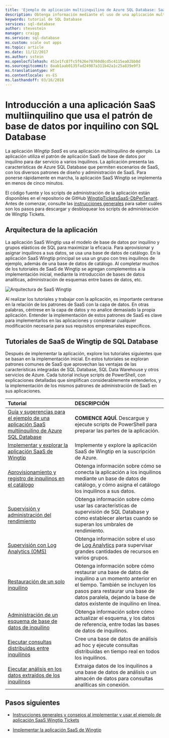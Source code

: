 ```yaml
---
title: 'Ejemplo de aplicación multiinquilino de Azure SQL Database: SaaS de Wingtip | Microsoft Docs'
description: Obtenga información mediante el uso de una aplicación multiinquilino que usa Azure SQL Database, el ejemplo de SaaS de Wingtip
keywords: tutorial de SQL Database
services: sql-database
author: stevestein
manager: craigg
ms.service: sql-database
ms.custom: scale out apps
ms.topic: article
ms.date: 11/12/2017
ms.author: sstein
ms.openlocfilehash: 451e1fc87fc5f626e78760d8cd5c4115ea02bb0d
ms.sourcegitcommit: 8aab1aab0135fad24987a311b42a1c25a839e9f3
ms.translationtype: HT
ms.contentlocale: es-ES
ms.lasthandoff: 03/16/2018
---
```

# <a name="introduction-to-a-multi-tenant-saas-app-that-uses-the-database-per-tenant-pattern-with-sql-database"></a>Introducción a una aplicación SaaS multiinquilino que usa el patrón de base de datos por inquilino con SQL Database

La aplicación *Wingtip SaaS* es una aplicación multiinquilino de ejemplo. La aplicación utiliza el patrón de aplicación SaaS de base de datos por inquilino para dar servicio a varios inquilinos. La aplicación presenta las características de Azure SQL Database que permiten escenarios de SaaS, con los diversos patrones de diseño y administración de SaaS. Para ponerse rápidamente en marcha, la aplicación SaaS Wingtip se implementa en menos de cinco minutos.

El código fuente y los scripts de administración de la aplicación están disponibles en el repositorio de GitHub [WingtipTicketsSaaS-DbPerTenant](https://github.com/Microsoft/WingtipTicketsSaaS-DbPerTenant). Antes de comenzar, consulte las [instrucciones generales](saas-tenancy-wingtip-app-guidance-tips.md) para saber cuáles son los pasos para descargar y desbloquear los scripts de administración de Wingtip Tickets.

## <a name="application-architecture"></a>Arquitectura de la aplicación

La aplicación SaaS Wingtip usa el modelo de base de datos por inquilino y grupos elásticos de SQL para maximizar la eficacia. Para aprovisionar y asignar inquilinos a sus datos, se usa una base de datos de catálogo. En la aplicación SaaS Wingtip principal se usa un grupo con tres inquilinos de ejemplo, además de una base de datos de catálogo. Al completar muchos de los tutoriales de SaaS de Wingtip se agregan complementos a la implementación inicial, mediante la introducción de bases de datos analíticas, administración de esquemas entre bases de datos, etc.


![Arquitectura de SaaS Wingtip](media/saas-dbpertenant-wingtip-app-overview/app-architecture.png)


Al realizar los tutoriales y trabajar con la aplicación, es importante centrarse en la relación de los patrones de SaaS con la capa de datos. En otras palabras, céntrese en la capa de datos y no analice demasiado la propia aplicación. Entender la implementación de estos patrones de SaaS es clave para implementarlos en las aplicaciones y considerar cualquier modificación necesaria para sus requisitos empresariales específicos.

## <a name="sql-database-wingtip-saas-tutorials"></a>Tutoriales de SaaS de Wingtip de SQL Database

Después de implementar la aplicación, explore los tutoriales siguientes que se basan en la implementación inicial. En estos tutoriales se exploran patrones comunes de SaaS que aprovechan las ventajas de las características integradas de SQL Database, SQL Data Warehouse y otros servicios de Azure. Cada tutorial incluye scripts de PowerShell, con explicaciones detalladas que simplifican considerablemente entenderlos, y la implementación de los mismos patrones de administración de SaaS en sus aplicaciones.


| Tutorial | DESCRIPCIÓN |
|:--|:--|
| [Guía y sugerencias para el ejemplo de una aplicación SaaS multiinquilino de Azure SQL Database](saas-tenancy-wingtip-app-guidance-tips.md) | **COMIENCE AQUÍ.** Descargue y ejecute scripts de PowerShell para preparar las partes de la aplicación. |
|[Implementar y explorar la aplicación SaaS de Wingtip](saas-dbpertenant-get-started-deploy.md)|  Implemente y explore la aplicación SaaS de Wingtip en la suscripción de Azure. |
|[Aprovisionamiento y registro de inquilinos en el catálogo](saas-dbpertenant-provision-and-catalog.md)| Obtenga información sobre cómo se conecta la aplicación a los inquilinos mediante un base de datos de catálogo, y cómo asigna el catálogo los inquilinos a sus datos. |
|[Supervisión y administración del rendimiento](saas-dbpertenant-performance-monitoring.md)| Obtenga información sobre cómo usar las características de supervisión de SQL Database y cómo establecer alertas cuando se superan los umbrales de rendimiento. |
|[Supervisión con Log Analytics (OMS)](saas-dbpertenant-log-analytics.md) | Obtenga información sobre el uso de [Log Analytics](../log-analytics/log-analytics-overview.md) para supervisar grandes cantidades de recursos en varios grupos. |
|[Restauración de un solo inquilino](saas-dbpertenant-restore-single-tenant.md)| Obtenga información sobre cómo restaurar una base de datos de inquilino a un momento anterior en el tiempo. También se incluyen los pasos para restaurar una base de datos paralela, dejando la base de datos existente de inquilino en línea. |
|[Administración de un esquema de base de datos de inquilino](saas-tenancy-schema-management.md)| Obtenga información sobre cómo actualizar el esquema, y los datos de referencia, entre todas las bases de datos de inquilinos. |
|[Ejecutar consultas distribuidas entre inquilinos](saas-tenancy-cross-tenant-reporting.md) | Cree una base de datos de análisis ad hoc y ejecute consultas distribuidas en tiempo real en todos los inquilinos.  |
|[Ejecutar análisis en los datos extraídos de los inquilinos](saas-tenancy-tenant-analytics.md) | Extraiga datos de los inquilinos a una base de datos de análisis o un almacén de datos para consultas analíticas sin conexión. |


## <a name="next-steps"></a>Pasos siguientes

- [Instrucciones generales y consejos al implementar y usar el ejemplo de aplicación SaaS Wingtip Tickets](saas-tenancy-wingtip-app-guidance-tips.md)

- [Implementar la aplicación SaaS de Wingtip](saas-dbpertenant-get-started-deploy.md)
